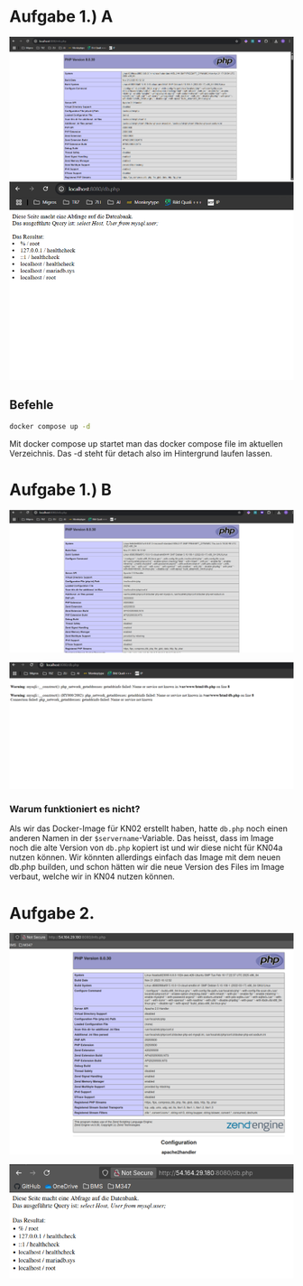 # Aufgabe 1.) A

![info.php_AA](Images/info.php_AA.png)
![db.php_AA](Images/db.php_AA.png)

## Befehle
```bash
docker compose up -d
```

Mit docker compose up startet man das docker compose file im aktuellen Verzeichnis. Das -d steht für detach also im Hintergrund laufen lassen.

# Aufgabe 1.) B

![info.php_AB](Images/info.php_AB.png)

![db.php_AB](Images/db.php_AB.png)

### Warum funktioniert es nicht?
Als wir das Docker-Image für KN02 erstellt haben, hatte `db.php` noch einen anderen Namen in der `$servername`-Variable.
Das heisst, dass im Image noch die alte Version von `db.php` kopiert ist und wir diese nicht für KN04a nutzen können.
Wir könnten allerdings einfach das Image mit dem neuen db.php builden, und schon hätten wir die neue Version des Files im Image verbaut, welche wir in KN04 nutzen können.

# Aufgabe 2.

![img_4](Images/img_4.png)

![img_5](Images/img_5.png)